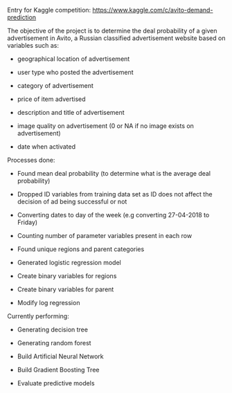 Entry for Kaggle competition: https://www.kaggle.com/c/avito-demand-prediction

The objective of the project is to determine the deal probability of a given advertisement in Avito, a Russian classified 
advertisement website based on variables such as:

  - geographical location of advertisement

  - user type who posted the advertisement

  - category of advertisement

  - price of item advertised

  - description and title of advertisement

  - image quality on advertisement (0 or NA if no image exists on advertisement)

  - date when activated

Processes done:

 - Found mean deal probability (to determine what is the average deal probability)
  
  - Dropped ID variables from training data set as ID does not affect the decision of ad being successful or not
  
  - Converting dates to day of the week (e.g converting 27-04-2018 to Friday)
  
  - Counting number of parameter variables present in each row
  
  - Found unique regions and parent categories
  
  - Generated logistic regression model
  
  - Create binary variables for regions
  
  - Create binary variables for parent 

  - Modify log regression
  
Currently performing:
  
  - Generating decision tree
  
  - Generating random forest
  
  - Build Artificial Neural Network
  
  - Build Gradient Boosting Tree
  
  - Evaluate predictive models
